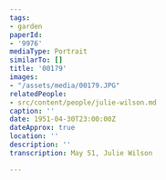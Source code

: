 ```yaml
---
tags:
- garden
paperId:
- '9976'
mediaType: Portrait
similarTo: []
title: '00179'
images:
- "/assets/media/00179.JPG"
relatedPeople:
- src/content/people/julie-wilson.md
caption: ''
date: 1951-04-30T23:00:00Z
dateApprox: true
location: ''
description: ''
transcription: May 51, Julie Wilson

---
```

